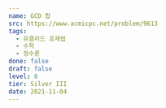 ```yaml
---
name: GCD 합
src: https://www.acmicpc.net/problem/9613
tags: 
  - 유클리드 호제법
  - 수학
  - 정수론
done: false
draft: false
level: 8
tier: Silver III
date: 2021-11-04
---
```


